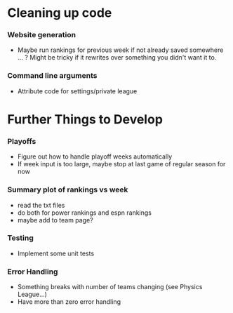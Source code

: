 # Cleaning up code
### Website generation
- Maybe run rankings for previous week if not already saved somewhere ... ? Might be tricky if it rewrites over something you didn't want it to.

### Command line arguments
- Attribute code for settings/private league

# Further Things to Develop
### Playoffs
- Figure out how to handle playoff weeks automatically
- If week input is too large, maybe stop at last game of regular season for now

### Summary plot of rankings vs week
- read the txt files
- do both for power rankings and espn rankings
- maybe add to team page?

### Testing
- Implement some unit tests

### Error Handling
- Something breaks with number of teams changing (see Physics League...)
- Have more than zero error handling

